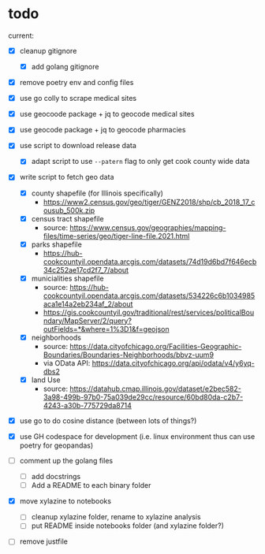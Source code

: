 # todo

current:

- [x] cleanup gitignore
  - [x] add golang gitignore
- [x] remove poetry env and config files
- [x] use go colly to scrape medical sites
- [x] use geocoode package + jq to geocode medical sites
- [x] use geocode package + jq to geocode pharmacies
- [x] use script to download release data
  - [x] adapt script to use `--patern` flag to only get cook county wide data
- [x] write script to fetch geo data 
  - [x] county shapefile (for Illinois specifically)
    -  https://www2.census.gov/geo/tiger/GENZ2018/shp/cb_2018_17_cousub_500k.zip
  - [x] census tract shapefile
    - source: https://www.census.gov/geographies/mapping-files/time-series/geo/tiger-line-file.2021.html
  - [x] parks shapefile
    - https://hub-cookcountyil.opendata.arcgis.com/datasets/74d19d6bd7f646ecb34c252ae17cd2f7_7/about
  - [x] municialities shapefile
    - source: https://hub-cookcountyil.opendata.arcgis.com/datasets/534226c6b1034985aca1e14a2eb234af_2/about
    - https://gis.cookcountyil.gov/traditional/rest/services/politicalBoundary/MapServer/2/query?outFields=*&where=1%3D1&f=geojson
  - [x] neighborhoods
    - source: https://data.cityofchicago.org/Facilities-Geographic-Boundaries/Boundaries-Neighborhoods/bbvz-uum9
    - via OData API: https://data.cityofchicago.org/api/odata/v4/y6yq-dbs2
  - [x] land Use
    - source: https://datahub.cmap.illinois.gov/dataset/e2bec582-3a98-499b-97b0-75a039de29cc/resource/60bd80da-c2b7-4243-a30b-775729da8714
- [x] use go to do cosine distance (between lots of things?)
- [x] use GH codespace for development (i.e. linux environment thus can use poetry for geopandas)


- [ ] comment up the golang files
  - [ ] add docstrings
  - [ ] Add a README to each binary folder
- [x] move xylazine to notebooks
  - [ ] cleanup xylazine folder, rename to xylazine analysis
  - [ ] put README inside notebooks folder (and xylazine folder?)
- [ ] remove justfile
